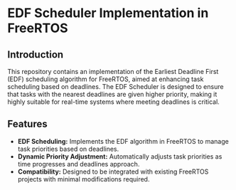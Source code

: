 # EDF Scheduler Implementation in FreeRTOS

## Introduction
This repository contains an implementation of the Earliest Deadline First (EDF) scheduling algorithm for FreeRTOS, aimed at enhancing task scheduling based on deadlines. The EDF Scheduler is designed to ensure that tasks with the nearest deadlines are given higher priority, making it highly suitable for real-time systems where meeting deadlines is critical.

## Features
- **EDF Scheduling:** Implements the EDF algorithm in FreeRTOS to manage task priorities based on deadlines.
- **Dynamic Priority Adjustment:** Automatically adjusts task priorities as time progresses and deadlines approach.
- **Compatibility:** Designed to be integrated with existing FreeRTOS projects with minimal modifications required.
